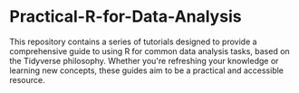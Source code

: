 # Practical-R-for-Data-Analysis
This repository contains a series of tutorials designed to provide a comprehensive guide to using R for common data analysis tasks, based on the Tidyverse philosophy. Whether you're refreshing your knowledge or learning new concepts, these guides aim to be a practical and accessible resource.
